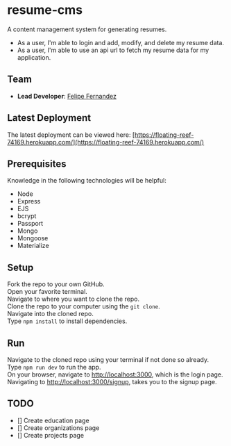 # resume-cms
A content management system for generating resumes.
- As a user, I'm able to login and add, modify, and delete my resume data.
- As a user, I'm able to use an api url to fetch my resume data for my application.

## Team

- **Lead Developer**: [Felipe Fernandez](https://github.com/HeyItsFelipe)

## Latest Deployment
The latest deployment can be viewed here: [https://floating-reef-74169.herokuapp.com/](https://floating-reef-74169.herokuapp.com/)

## Prerequisites
Knowledge in the following technologies will be helpful:<br />
- Node
- Express
- EJS
- bcrypt
- Passport
- Mongo
- Mongoose
- Materialize

## Setup
Fork the repo to your own GitHub.<br />
Open your favorite terminal.<br />
Navigate to where you want to clone the repo.<br />
Clone the repo to your computer using the `git clone`.<br />
Navigate into the cloned repo.<br />
Type `npm install` to install dependencies.

## Run
Navigate to the cloned repo using your terminal if not done so already.<br />
Type `npm run dev` to run the app.<br />
On your browser, navigate to [http://localhost:3000](http://localhost:3000), which is the login page.<br />
Navigating to [http://localhost:3000/signup](http://localhost:3000/signup), takes you to the signup page.


## TODO
- [] Create education page
- [] Create organizations page
- [] Create projects page